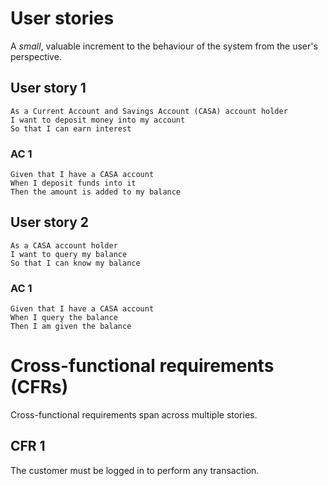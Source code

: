 # User stories

A _small_, valuable increment to the behaviour of the system from the user's perspective.


## User story 1

```text
As a Current Account and Savings Account (CASA) account holder
I want to deposit money into my account
So that I can earn interest
```

### AC 1

```text
Given that I have a CASA account
When I deposit funds into it
Then the amount is added to my balance
```

## User story 2

```text
As a CASA account holder
I want to query my balance
So that I can know my balance
```

### AC 1

```text
Given that I have a CASA account
When I query the balance
Then I am given the balance
```


# Cross-functional requirements (CFRs)

Cross-functional requirements span across multiple stories.

## CFR 1

The customer must be logged in to perform any transaction.


